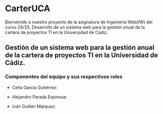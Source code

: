 # CarterUCA

Bienvenido a nuestro proyecto de la asignatura de Ingeniería Web(IW) del curso 24/25. Desarrollo de un sistema web para la gestión anual de la cartera de proyectos TI en la Universidad de Cádiz.


## Gestión de un sistema web para la gestión anual de la cartera de proyectos TI en la Universidad de Cádiz.

### Componentes del equipo y sus respectivos roles

- Celia García Gutiérrez:

- Alejandro Parada Espinosa:

- Iván Guillén Márquez:
